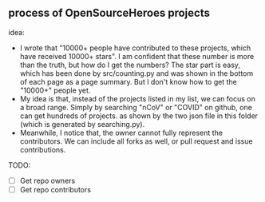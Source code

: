 ## process of OpenSourceHeroes projects

idea: 
* I wrote that "10000+ people have contributed to these projects, which have received 10000+ stars". I am confident that these number is more than the truth, but how do I get the numbers? The star part is easy, which has been done by src/counting.py and was shown in the bottom of each page as a page summary. But I don't know how to get the "10000+" people yet.
* My idea is that, instead of the projects listed in my list, we can focus on a broad range. Simply by searching "nCoV" or "COVID" on github, one can get hundreds of projects. as shown by the two json file in this folder (which is generated by searching.py).
* Meanwhile, I notice that, the owner cannot fully represent the contributors. We can include all forks as well, or pull request and issue contributions.



TODO:

- [ ] Get repo owners
- [ ] Get repo contributors
